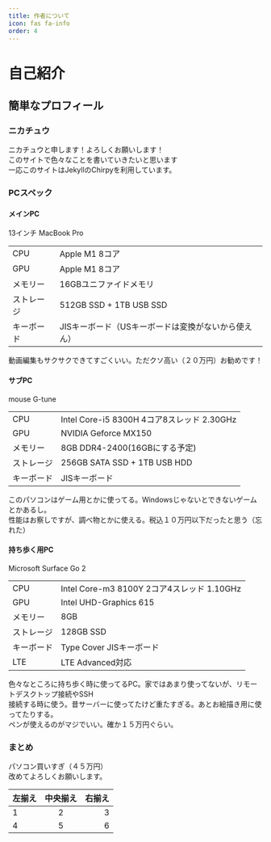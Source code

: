 ```yaml
---
title: 作者について
icon: fas fa-info
order: 4
---
```


# 自己紹介
## 簡単なプロフィール
### ニカチュウ
ニカチュウと申します！よろしくお願いします！  
このサイトで色々なことを書いていきたいと思います  
一応このサイトはJekyllのChirpyを利用しています。  
### PCスペック

#### メインPC
13インチ MacBook Pro  

|        |                                           |  
|:-------|:------------------------------------------|  
| CPU    |Apple M1 8コア                              |  
|GPU     |Apple M1 8コア                              |  
|メモリー  |16GBユニファイドメモリ                        |  
|ストレージ|512GB SSD + 1TB USB SSD                    |  
|キーボード|JISキーボード（USキーボードは変換がないから使えん）|  
動画編集もサクサクできてすごくいい。ただクソ高い（２０万円）お勧めです！  

#### サブPC
mouse G-tune  

|         |                                        |  
|:--------|:---------------------------------------|  
| CPU     |Intel Core-i5 8300H 4コア8スレッド 2.30GHz|  
| GPU     |NVIDIA Geforce MX150                    |  
|メモリー  |8GB DDR4-2400(16GBにする予定)             |  
|ストレージ|256GB SATA SSD + 1TB USB HDD             |  
|キーボード|JISキーボード                              |  
このパソコンはゲーム用とかに使ってる。Windowsじゃないとできないゲームとかあるし。  
性能はお察しですが、調べ物とかに使える。税込１０万円以下だったと思う（忘れた）

#### 持ち歩く用PC
Microsoft Surface Go 2  

|         |                                        |  
|:--------|:---------------------------------------|  
|CPU      |Intel Core-m3 8100Y 2コア4スレッド 1.10GHz|  
|GPU      |Intel UHD-Graphics 615                  |  
|メモリー  |8GB                                     |  
|ストレージ|128GB SSD                               |  
|キーボード|Type Cover JISキーボード                  |  
|LTE     |LTE Advanced対応                         |  
色々なところに持ち歩く時に使ってるPC。家ではあまり使ってないが、リモートデスクトップ接続やSSH  
接続する時に使う。昔サーバーに使ってたけど重たすぎる。あとお絵描き用に使ってたりする。  
ペンが使えるのがマジでいい。確か１５万円ぐらい。  

### まとめ
パソコン買いすぎ（４５万円）  
改めてよろしくお願いします。  


| 左揃え | 中央揃え | 右揃え |
|:---|:---:|---:|
|1 |2 |3 |
|4 |5 |6 |
